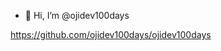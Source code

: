 - 👋 Hi, I’m @ojidev100days

https://github.com/ojidev100days/ojidev100days
<!---
ojidev100days/ojidev100days is a ✨ special ✨ repository because its `README.md` (this file) appears on your GitHub profile.
You can click the Preview link to take a look at your changes.
--->
